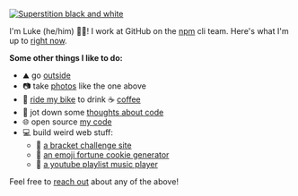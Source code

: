 [![Superstition black and white](https://photos.lukelov.es//photos/large/Superstition%20black%20and%20white-686656.jpeg)](https://photos.lukelov.es/superstition-black-and-white/)

I'm Luke (he/him) 👋🏼! I work at GitHub on the [npm](https://github.com/npm) cli team. Here's what I'm up to [right now](https://lukelov.es/now/).

**Some other things I like to do:**

- ⛰️ go [outside](https://instagram.com/lukes.outside)
- 📷 take [photos](https://photos.lukelov.es) like the one above
- 🚴 [ride my bike](https://lukelov.es/tags/bikes/) to drink ☕ [coffee](https://lukelov.es/tags/coffeeneuring/)
- 📝 jot down some [thoughts about code](https://lukecod.es)
- 🌐 open source [my code](https://github.com/lukekarrys?tab=repositories)
- 💻 build weird web stuff:
  - 🏅 [a bracket challenge site](https://bracket.club)
  - 🥠 [an emoji fortune cookie generator](https://emojifortunes.lukecod.es/)
  - 🎵 [a youtube playlist music player](https://livefromquarantine.club/)

Feel free to [reach out](https://lukekarrys.com) about any of the above!
